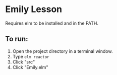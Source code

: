 # Emily Lesson

Requires elm to be installed and in the PATH.

## To run:

1. Open the project directory in a terminal window.
2. Type `elm reactor`
3. Click "src"
4. Click "Emily.elm"
